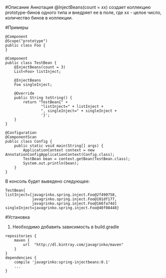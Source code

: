 #Описание
Аннотация @InjectBeans(count = xx) создает коллекцию prototype-бинов одного типа и внедряет ее в поле, где xx - целое число, количество бинов в коллекции.

#Примеры
```
@Component
@Scope("prototype")
public class Foo {
}
```
```
@Component
public class TestBean {
    @InjectBeans(count = 3)
    List<Foo> listInject;

    @InjectBeans
    Foo singleInject;

    @Override
    public String toString() {
        return "TestBean{" +
                "listInject=" + listInject +
                ", singleInject=" + singleInject +
                '}';
    }
}
```
```
@Configuration
@ComponentScan
public class Config {
    public static void main(String[] args) {
        ApplicationContext context = new AnnotationConfigApplicationContext(Config.class);
        TestBean bean = context.getBean(TestBean.class);
        System.out.println(bean);
    }
}
```
В консоль будет выведено следующее:
```
TestBean{
listInject=[javagrinko.spring.inject.Foo@2f490758, 
            javagrinko.spring.inject.Foo@101df177,
            javagrinko.spring.inject.Foo@166fa74d]
singleInject=javagrinko.spring.inject.Foo@40f08448}
```
#Установка
1) Необходимо добавить зависимость в build.gradle
```
repositories {
    maven {
        url  "http://dl.bintray.com/javagrinko/maven"
    }
}
dependencies {
    compile 'javagrinko:spring-injectbeans:0.1'
    ...
}
```
